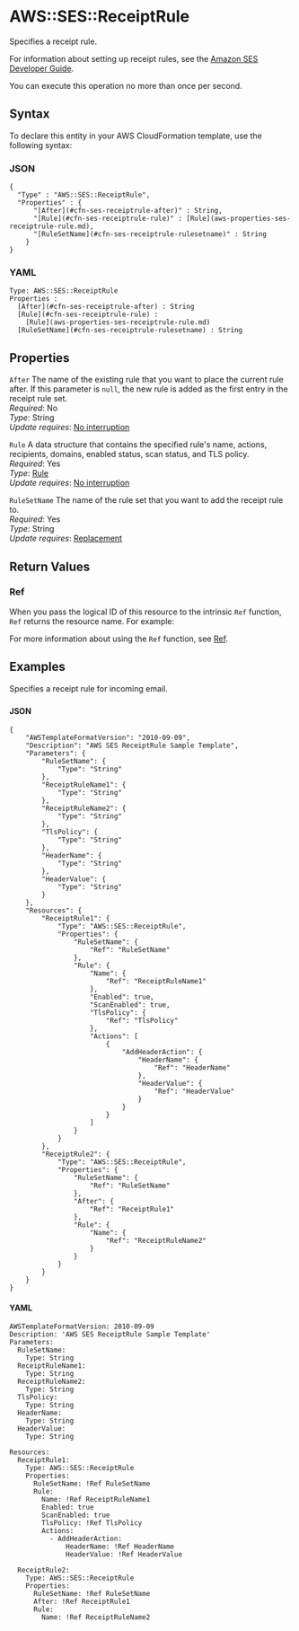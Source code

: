 # AWS::SES::ReceiptRule<a name="aws-resource-ses-receiptrule"></a>

Specifies a receipt rule\.

For information about setting up receipt rules, see the [Amazon SES Developer Guide](https://docs.aws.amazon.com/ses/latest/DeveloperGuide/receiving-email-receipt-rules.html)\.

You can execute this operation no more than once per second\.

## Syntax<a name="aws-resource-ses-receiptrule-syntax"></a>

To declare this entity in your AWS CloudFormation template, use the following syntax:

### JSON<a name="aws-resource-ses-receiptrule-syntax.json"></a>

```
{
  "Type" : "AWS::SES::ReceiptRule",
  "Properties" : {
      "[After](#cfn-ses-receiptrule-after)" : String,
      "[Rule](#cfn-ses-receiptrule-rule)" : [Rule](aws-properties-ses-receiptrule-rule.md),
      "[RuleSetName](#cfn-ses-receiptrule-rulesetname)" : String
    }
}
```

### YAML<a name="aws-resource-ses-receiptrule-syntax.yaml"></a>

```
Type: AWS::SES::ReceiptRule
Properties : 
﻿  [After](#cfn-ses-receiptrule-after) : String
﻿  [Rule](#cfn-ses-receiptrule-rule) : 
    [Rule](aws-properties-ses-receiptrule-rule.md)
﻿  [RuleSetName](#cfn-ses-receiptrule-rulesetname) : String
```

## Properties<a name="aws-resource-ses-receiptrule-properties"></a>

`After`  <a name="cfn-ses-receiptrule-after"></a>
The name of the existing rule that you want to place the current rule after\. If this parameter is `null`, the new rule is added as the first entry in the receipt rule set\.  
*Required*: No  
*Type*: String  
*Update requires*: [No interruption](https://docs.aws.amazon.com/AWSCloudFormation/latest/UserGuide/using-cfn-updating-stacks-update-behaviors.html#update-no-interrupt)

`Rule`  <a name="cfn-ses-receiptrule-rule"></a>
A data structure that contains the specified rule's name, actions, recipients, domains, enabled status, scan status, and TLS policy\.  
*Required*: Yes  
*Type*: [Rule](aws-properties-ses-receiptrule-rule.md)  
*Update requires*: [No interruption](https://docs.aws.amazon.com/AWSCloudFormation/latest/UserGuide/using-cfn-updating-stacks-update-behaviors.html#update-no-interrupt)

`RuleSetName`  <a name="cfn-ses-receiptrule-rulesetname"></a>
The name of the rule set that you want to add the receipt rule to\.  
*Required*: Yes  
*Type*: String  
*Update requires*: [Replacement](https://docs.aws.amazon.com/AWSCloudFormation/latest/UserGuide/using-cfn-updating-stacks-update-behaviors.html#update-replacement)

## Return Values<a name="aws-resource-ses-receiptrule-return-values"></a>

### Ref<a name="aws-resource-ses-receiptrule-return-values-ref"></a>

When you pass the logical ID of this resource to the intrinsic `Ref` function, `Ref` returns the resource name\. For example:

For more information about using the `Ref` function, see [Ref](https://docs.aws.amazon.com/AWSCloudFormation/latest/UserGuide/intrinsic-function-reference-ref.html)\.

## Examples<a name="aws-resource-ses-receiptrule--examples"></a>

Specifies a receipt rule for incoming email\.

### <a name="aws-resource-ses-receiptrule--examples--"></a>

#### JSON<a name="aws-resource-ses-receiptrule--examples----json"></a>

```
{
    "AWSTemplateFormatVersion": "2010-09-09",
    "Description": "AWS SES ReceiptRule Sample Template",
    "Parameters": {
        "RuleSetName": {
            "Type": "String"
        },
        "ReceiptRuleName1": {
            "Type": "String"
        },
        "ReceiptRuleName2": {
            "Type": "String"
        },
        "TlsPolicy": {
            "Type": "String"
        },
        "HeaderName": {
            "Type": "String"
        },
        "HeaderValue": {
            "Type": "String"
        }
    },
    "Resources": {
        "ReceiptRule1": {
            "Type": "AWS::SES::ReceiptRule",
            "Properties": {
                "RuleSetName": {
                    "Ref": "RuleSetName"
                },
                "Rule": {
                    "Name": {
                        "Ref": "ReceiptRuleName1"
                    },
                    "Enabled": true,
                    "ScanEnabled": true,
                    "TlsPolicy": {
                        "Ref": "TlsPolicy"
                    },
                    "Actions": [
                        {
                            "AddHeaderAction": {
                                "HeaderName": {
                                    "Ref": "HeaderName"
                                },
                                "HeaderValue": {
                                    "Ref": "HeaderValue"
                                }
                            }
                        }
                    ]
                }
            }
        },
        "ReceiptRule2": {
            "Type": "AWS::SES::ReceiptRule",
            "Properties": {
                "RuleSetName": {
                    "Ref": "RuleSetName"
                },
                "After": {
                    "Ref": "ReceiptRule1"
                },
                "Rule": {
                    "Name": {
                        "Ref": "ReceiptRuleName2"
                    }
                }
            }
        }
    }
}
```

#### YAML<a name="aws-resource-ses-receiptrule--examples----yaml"></a>

```
AWSTemplateFormatVersion: 2010-09-09
Description: 'AWS SES ReceiptRule Sample Template'
Parameters:
  RuleSetName:
    Type: String
  ReceiptRuleName1:
    Type: String
  ReceiptRuleName2:
    Type: String
  TlsPolicy:
    Type: String
  HeaderName:
    Type: String
  HeaderValue:
    Type: String

Resources:
  ReceiptRule1:
    Type: AWS::SES::ReceiptRule
    Properties:
      RuleSetName: !Ref RuleSetName
      Rule:
        Name: !Ref ReceiptRuleName1
        Enabled: true
        ScanEnabled: true
        TlsPolicy: !Ref TlsPolicy
        Actions:
          - AddHeaderAction:
              HeaderName: !Ref HeaderName
              HeaderValue: !Ref HeaderValue

  ReceiptRule2:
    Type: AWS::SES::ReceiptRule
    Properties:
      RuleSetName: !Ref RuleSetName
      After: !Ref ReceiptRule1
      Rule:
        Name: !Ref ReceiptRuleName2
```